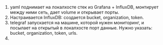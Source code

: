 1. yaml поднимает на локалхосте стек из Grafana + InfluxDB, монтирует между ними сеть, дает volume и открывает порты.
2. Настраивается InfluxDB: создается bucket, organization, token.
3. telegraf запускается на машине, которой нужен мониторинг, и посылает на открытый в локалхосте порт данные. Нужно указать: bucket, organization, token, urls.
3.
